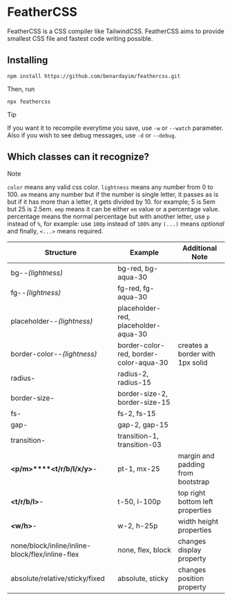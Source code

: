 # FeatherCSS
FeatherCSS is a CSS compiler like TailwindCSS. FeatherCSS aims to provide smallest CSS file and fastest code writing possible.

## Installing
```
npm install https://github.com/benardayim/feathercss.git
```
Then, run
```
npx feathercss
```

> [!TIP]
> If you want it to recompile everytime you save, use `-w` or `--watch` parameter.
> Also if you wish to see debug messages, use `-d` or `--debug`. 

## Which classes can it recognize?

> [!NOTE]
> `color` means any valid css color.
> `lightness` means any number from 0 to 100.
> `em` means any number but if the number is single letter, it passes as is but if it has more than a letter, it gets divided by 10. for example; 5 is 5em but 25 is 2.5em.
> `emp` means it can be either `em` value or a percentage value. percentage means the normal percentage but with another letter, use `p` instead of `%`, for example: use `100p` instead of `100%`
> any `(...)` means *optional* and finally, `<...>` means required.

| Structure | Example | Additional Note |
| --- | --- | --- |
| bg-**<color>**-*(lightness)* | bg-red, bg-aqua-30 | |
| fg-**<color>**-*(lightness)* | fg-red, fg-aqua-30 | |
| placeholder-**<color>**-*(lightness)* | placeholder-red, placeholder-aqua-30 | |
| border-color-**<color>**-*(lightness)* | border-color-red, border-color-aqua-30 | creates a border with 1px solid **<color>** |
| radius-**<em>** | radius-2, radius-15 | |
| border-size-**<em>** | border-size-2, border-size-15 | |
| fs-**<em>** | fs-2, fs-15 | |
| gap-**<em>** | gap-2, gap-15 | |
| transition-**<em>** | transition-1, transition-03 | |
| **<p/m>****<t/r/b/l/x/y>**-**<em>** | pt-1, mx-25 | margin and padding from bootstrap |
| **<t/r/b/l>**-**<emp>** | t-50, l-100p | top right bottom left properties |
| **<w/h>**-**<emp>** | w-2, h-25p | width height properties |
| none/block/inline/inline-block/flex/inline-flex | none, flex, block | changes display property |
| absolute/relative/sticky/fixed | absolute, sticky | changes position property |
